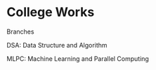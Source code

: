 # College Works

Branches

DSA: Data Structure and Algorithm

MLPC: Machine Learning and Parallel Computing
